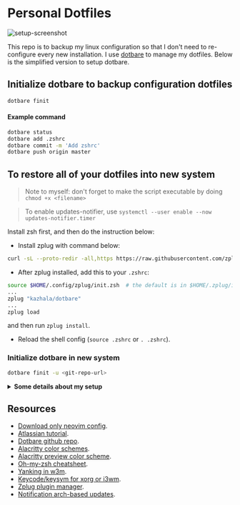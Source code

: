 # Personal Dotfiles

![setup-screenshot](https://raw.githubusercontent.com/wiki/bruhtus/dotfiles/arch-linux-setup-july-2021.png)

This repo is to backup my linux configuration so that I don't need to re-configure every new installation. I use [dotbare](https://github.com/kazhala/dotbare) to manage my dotfiles. Below is the simplified version to setup dotbare.

## Initialize dotbare to backup configuration dotfiles
```bash
dotbare finit
```

#### Example command
```bash
dotbare status
dotbare add .zshrc
dotbare commit -m 'Add zshrc'
dotbare push origin master
```

## To restore all of your dotfiles into new system
> Note to myself: don't forget to make the script executable by doing `chmod +x <filename>`

> To enable updates-notifier, use `systemctl --user enable --now updates-notifier.timer`

Install zsh first, and then do the instruction below:

- Install zplug with command below:
```sh
curl -sL --proto-redir -all,https https://raw.githubusercontent.com/zplug/installer/master/installer.zsh | zsh
```
- After zplug installed, add this to your `.zshrc`:
```sh
source $HOME/.config/zplug/init.zsh  # the default is in $HOME/.zplug/init.zsh
...
zplug "kazhala/dotbare"
...
zplug load
```
and then run `zplug install`.
- Reload the shell config (`source .zshrc` or `. .zshrc`).

### Initialize dotbare in new system
```bash
dotbare finit -u <git-repo-url>
```

<details>
<summary><strong>Some details about my setup</strong></summary>

Category            | Name
---                 | ---
Operating system    | [Arch linux](https://archlinux.org/)
Window manager      | [i3](https://github.com/i3/i3)
Text editor         | [Neovim](https://github.com/neovim/neovim)
Terminal emulator   | [Alacritty](https://github.com/alacritty/alacritty)
Shell               | [Zsh](https://zsh.sourceforge.io/Doc/Release/index.html) (interactive)
|                   | [Bash](https://www.gnu.org/software/bash/)
Shell prompt        | [Powerlevel10k](https://github.com/romkatv/powerlevel10k)
Shell plugin manager| [Zplug](https://github.com/zplug/zplug)
Package manager     | [Pacman](https://wiki.archlinux.org/title/pacman)
|                   | [Yay (AUR helper)](https://github.com/Jguer/yay)
Status bar          | [Polybar](https://github.com/polybar/polybar)
Notification daemon | [Dunst](https://github.com/dunst-project/dunst)
Launcher            | [Rofi](https://github.com/davatorium/rofi)
|                   | [Dmenu](https://tools.suckless.org/dmenu/)
Compositor          | [Picom](https://github.com/yshui/picom)
File manager        | [Ranger (TUI)](https://github.com/ranger/ranger)
|                   | [Pcmanfm (GUI)](https://github.com/lxde/pcmanfm)
Video player        | [Mpv](https://mpv.io/)
System monitor      | [Htop](https://github.com/htop-dev/htop)
|                   | [Bpytop](https://github.com/aristocratos/bpytop)
|                   | [Conky](https://github.com/brndnmtthws/conky) (no longer using)
To-do list manager  | [Taskwarrior](https://taskwarrior.org/)
Python venv manager | [Pyv](https://github.com/bruhtus/pyv)

</details>

## Resources
- [Download only neovim config](https://minhaskamal.github.io/DownGit/#/home?url=https://github.com/bruhtus/dotfiles/tree/master/.config/nvim).
- [Atlassian tutorial](https://www.atlassian.com/git/tutorials/dotfiles).
- [Dotbare github repo](https://github.com/kazhala/dotbare).
- [Alacritty color schemes](https://github.com/alacritty/alacritty/wiki/Color-schemes).
- [Alacritty preview color scheme](https://github.com/eendroroy/alacritty-theme).
- [Oh-my-zsh cheatsheet](https://github.com/ohmyzsh/ohmyzsh/wiki/Cheatsheet).
- [Yanking in w3m](https://unix.stackexchange.com/questions/12497/yanking-urls-in-w3m).
- [Keycode/keysym for xorg or i3wm](http://xahlee.info/linux/linux_show_keycode_keysym.html).
- [Zplug plugin manager](https://github.com/zplug/zplug).
- [Notification arch-based updates](https://eang.it/notifications-of-pacman-updates/).
